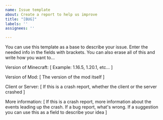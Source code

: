 ```yaml
---
name: Issue template
about: Create a report to help us improve
title: "[BUG]"
labels: ''
assignees: ''

---
```


You can use this template as a base to describe your issue. Enter the needed info in the fields with brackets. You can also erase all of this and write how you want to...


Version of Minecraft: [ Example: 1.16.5, 1.20.1, etc... ]


Version of Mod: [ The version of the mod itself ]


Client or Server: [ If this is a crash report, whether the client or the server crashed ]


More information: [ If this is a crash report, more information about the events leading up the crash. If a bug report, what's wrong. If a suggestion you can use this as a field to describe your idea ]
